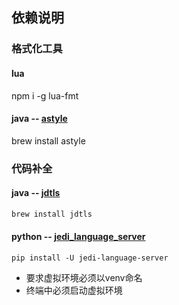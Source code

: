 ## 依赖说明
### 格式化工具
#### lua
npm i -g lua-fmt

#### java -- [astyle](https://astyle.sourceforge.net/)
brew install astyle


### 代码补全
#### java -- [jdtls](https://sookocheff.com/post/vim/neovim-java-ide/)
```sh
brew install jdtls
```

#### python -- [jedi_language_server](https://github.com/pappasam/jedi-language-server)
```
pip install -U jedi-language-server
```
* 要求虚拟环境必须以venv命名
* 终端中必须启动虚拟环境
